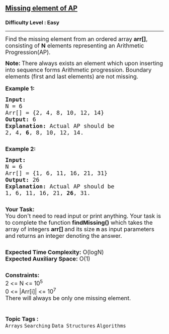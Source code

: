 <h2><a href="https://www.geeksforgeeks.org/problems/missing-element-of-ap2228/1?page=3&category=Searching&sortBy=submissions">Missing element of AP</a></h2><h3>Difficulty Level : Easy</h3><hr><div class="problems_problem_content__Xm_eO"><p><span style="font-size:18px">Find the missing element from an ordered array <strong>arr[]</strong>, consisting of <strong>N</strong> elements representing an Arithmetic Progression(AP).</span></p>

<p><span style="font-size:18px"><strong>Note:&nbsp;</strong>There always exists an element which upon inserting into sequence forms Arithmetic progression. Boundary elements (first and last elements) are not missing.</span><br>
<br>
<span style="font-size:18px"><strong>Example 1:</strong></span></p>

<pre><span style="font-size:18px"><strong>Input:
</strong>N = 6
Arr[] = {2, 4, 8, 10, 12, 14}
<strong>Output:</strong> 6
<strong>Explanation:</strong> Actual AP should be 
2, 4, <strong>6</strong>, 8, 10, 12, 14.
</span></pre>

<p><br>
<span style="font-size:18px"><strong>Example 2:</strong></span></p>

<pre><span style="font-size:18px"><strong>Input:
</strong>N = 6
Arr[] = {1, 6, 11, 16, 21, 31}
<strong>Output:</strong> 26
<strong>Explanation:</strong>&nbsp;Actual AP should be 
1, 6, 11, 16, 21, <strong>26</strong>, 31.</span></pre>

<p><br>
<span style="font-size:18px"><strong>Your Task:</strong><br>
You don't need to read input or print anything. Your task is to complete the function&nbsp;<strong>findMissing()</strong>&nbsp;which takes the array of integers&nbsp;<strong>arr[]&nbsp;</strong>and its size&nbsp;<strong>n&nbsp;</strong>as input parameters and returns an integer denoting the answer.</span><br>
&nbsp;</p>

<p><span style="font-size:18px"><strong>Expected Time Complexity:</strong>&nbsp;O(logN)<br>
<strong>Expected Auxiliary Space:</strong>&nbsp;O(1)</span></p>

<p><br>
<span style="font-size:18px"><strong>Constraints:</strong><br>
2 &lt;= N<strong> </strong>&lt;= 10<sup>5</sup><br>
0 &lt;=<strong>&nbsp;</strong>|Arr[i]| &lt;= 10<sup>7</sup></span><br>
<span style="font-size:18px">There will always be only one missing element.</span></p>
</div><br><p><span style=font-size:18px><strong>Topic Tags : </strong><br><code>Arrays</code>&nbsp;<code>Searching</code>&nbsp;<code>Data Structures</code>&nbsp;<code>Algorithms</code>&nbsp;